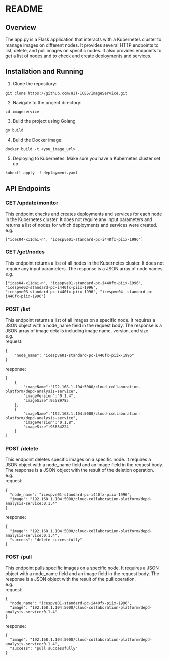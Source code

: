 # README

## Overview
The app.py is a Flask application that interacts with a Kubernetes cluster to manage images on different nodes. 
It provides several HTTP endpoints to list, delete, and pull images on specific nodes. 
It also provides endpoints to get a list of nodes and to check and create deployments and services.

## Installation and Running
1. Clone the repository:
```shell
git clone https://github.com/HIT-ICES/ImageService.git
```
2. Navigate to the project directory:
```shell
cd imageservice
```
3. Build the project using Golang
```shell
go build
```
4. Build the Docker image:
```shell
docker build -t <you_image_url> .
```
5. Deploying to Kubernetes:
   Make sure you have a Kubernetes cluster set up
```shell
kubectl apply -f deployment.yaml
```

## API Endpoints

### GET /update/monitor
This endpoint checks and creates deployments and services for each node in the Kubernetes cluster. 
It does not require any input parameters and returns a list of nodes for which deployments and services were created.\
e.g.
```shell
["ices04-x11dai-n", "icespve01-standard-pc-i440fx-piix-1996"]
```
### GET /get/nodes
This endpoint returns a list of all nodes in the Kubernetes cluster. It does not require any input parameters. 
The response is a JSON array of node names.  \
e.g.
```shell
["ices04-x11dai-n", "icespve01-standard-pc-i440fx-piix-1996", "icespve02-standard-pc-i440fx-piix-1996",
"icespve03-standard-pc-i440fx-piix-1996", "icespve04--standard-pc-i440fx-piix-1996"]
```
### POST /list
This endpoint returns a list of all images on a specific node. 
It requires a JSON object with a node_name field in the request body. 
The response is a JSON array of image details including image name, version, and size.  \
e.g.\
request:
```shell
{
    "node_name": "icespve01-standard-pc-i440fx-piix-1996"
}
```
response:
```shell
[
    {
        "imageName":"192.168.1.104:5000/cloud-collaboration-platform/depd-analysis-service",
        "imageVersion":"0.1.4",
        "imageSize":95589785
    },
    {
        "imageName":"192.168.1.104:5000/cloud-collaboration-platform/depd-analysis-service",
        "imageVersion":"0.1.8",
        "imageSize":95654224
    }
]
```
### POST /delete
This endpoint deletes specific images on a specific node. 
It requires a JSON object with a node_name field and an image field in the request body. 
The response is a JSON object with the result of the deletion operation.\
e.g.\
request:
```shell
{
  "node_name": "icespve01-standard-pc-i440fx-piix-1996",
  "image": "192.168.1.104:5000/cloud-collaboration-platform/depd-analysis-service:0.1.4"
}
```
response:
```shell
{
  "image": "192.168.1.104:5000/cloud-collaboration-platform/depd-analysis-service:0.1.4",
  "success": "delete successfully"
}
```
### POST /pull
This endpoint pulls specific images on a specific node. 
It requires a JSON object with a node_name field and an image field in the request body. 
The response is a JSON object with the result of the pull operation.\
e.g.\
request:
```shell
{
  "node_name": "icespve01-standard-pc-i440fx-piix-1996",
  "image": "192.168.1.104:5000/cloud-collaboration-platform/depd-analysis-service:0.1.4"
}
```
response:
```shell
{
  "image": "192.168.1.104:5000/cloud-collaboration-platform/depd-analysis-service:0.1.4",
  "success": "pull successfully"
}
```